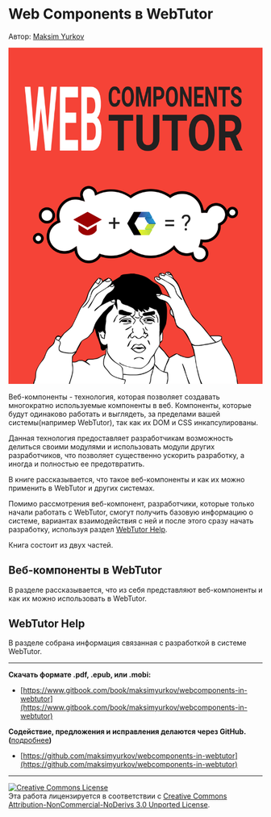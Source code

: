 # Web Components в WebTutor

Автор: [Maksim Yurkov](https://github.com/maksimyurkov) 
 
![](/assets/cover.jpg)

Веб-компоненты - технология, которая позволяет создавать многократно используемые компоненты в веб. Компоненты, которые будут одинаково работать и выглядеть, за пределами вашей системы\(например WebTutor\), так как их DOM и CSS инкапсулированы.

Данная технология предоставляет разработчикам возможность делиться своими модулями и использовать модули других разработчиков, что позволяет существенно ускорить разработку, а иногда и полностью ее предотвратить.

В книге рассказывается, что такое веб-компоненты и как их можно применить в WebTutor и других системах.

Помимо рассмотрения веб-компонент, разработчики, которые только начали работать с WebTutor, смогут получить базовую информацию о системе, вариантах взаимодействия с ней и после этого сразу начать разработку, используя раздел [WebTutor Help](/WebTutorHelp/README.md).

Книга состоит из двух частей.

## Веб-компоненты в WebTutor

В разделе рассказывается, что из себя представляют веб-компоненты и как их можно использовать в WebTutor.

## WebTutor Help

В разделе собрана информация связанная с разработкой в системе WebTutor.

***

**Скачать формате .pdf, .epub, или .mobi:**

* [https://www.gitbook.com/book/maksimyurkov/webcomponents-in-webtutor](https://www.gitbook.com/book/maksimyurkov/webcomponents-in-webtutor)

**Содействие, предложения и исправления делаются через GitHub. \(**[подробнее](/CONTRIBUTORS.md)**\)**

* [https://github.com/maksimyurkov/webcomponents-in-webtutor](https://github.com/maksimyurkov/webcomponents-in-webtutor)

***

<a rel="license" href="http://creativecommons.org/licenses/by-nc-nd/3.0/"><img alt="Creative Commons License" style="border-width:0" src="https://i.creativecommons.org/l/by-nc-nd/3.0/88x31.png" /></a><br />Эта работа лицензируется в соответствии с <a rel="license" href="http://creativecommons.org/licenses/by-nc-nd/3.0/">Creative Commons Attribution-NonCommercial-NoDerivs 3.0 Unported License</a>.

